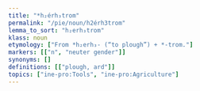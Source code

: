 ```yaml
---
title: "*h₂érh₃trom"
permalink: "/pie/noun/h2érh3trom"
lemma_to_sort: "h₂erh₃trom"
klass: noun
etymology: ["From *h₂erh₃- (“to plough”) +‎ *-trom."]
markers: [["n", "neuter gender"]]
synonyms: []
definitions: [["plough, ard"]]
topics: ["ine-pro:Tools", "ine-pro:Agriculture"]
---
```

